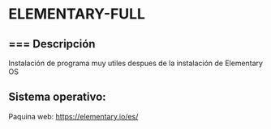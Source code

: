 # ELEMENTARY-FULL
===
Descripción
---
Instalación de programa muy utiles despues de la instalación de Elementary OS

Sistema operativo:
---
Paquina web: https://elementary.io/es/

